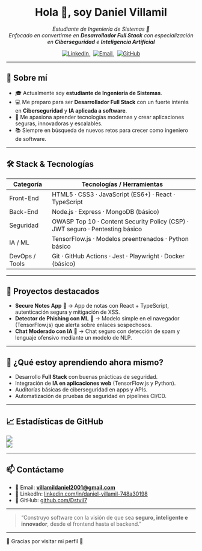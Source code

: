 <!--
**Dstvil7/Dstvil7** is a ✨ _work in progress_ ✨  
-->
<div align="center">

  <h1>Hola 👋, soy <strong>Daniel Villamil</strong></h1>
  
  <p>
    <em>
      Estudiante de Ingeniería de Sistemas 🚀 <br>
      Enfocado en convertirme en <strong>Desarrollador Full Stack</strong> con especialización en <strong>Ciberseguridad</strong> e <strong>Inteligencia Artificial</strong>
    </em>
  </p>

  <p>
    <a href="https://www.linkedin.com/in/daniel-villamil-748a30198" target="_blank">
      <img src="https://img.shields.io/badge/LinkedIn-0077B5?logo=linkedin&logoColor=white&style=flat" alt="LinkedIn" />
    </a>
    &nbsp;
    <a href="mailto:villamildaniel2001@gmail.com" target="_blank">
      <img src="https://img.shields.io/badge/Email-D14836?logo=gmail&logoColor=white&style=flat" alt="Email" />
    </a>
    &nbsp;
    <a href="https://github.com/Dstvil7" target="_blank">
      <img src="https://img.shields.io/badge/GitHub-100000?logo=github&logoColor=white&style=flat" alt="GitHub" />
    </a>
  </p>

</div>

---

## 🧰 Sobre mí

- 🎓 Actualmente soy **estudiante de Ingeniería de Sistemas**.  
- 💻 Me preparo para ser **Desarrollador Full Stack** con un fuerte interés en **Ciberseguridad** y **IA aplicada a software**.  
- 🚀 Me apasiona aprender tecnologías modernas y crear aplicaciones seguras, innovadoras y escalables.  
- 📚 Siempre en búsqueda de nuevos retos para crecer como ingeniero de software.  

---

## 🛠️ Stack & Tecnologías

| Categoría | Tecnologías / Herramientas |
|-----------|-----------------------------|
| Front-End | HTML5 · CSS3 · JavaScript (ES6+) · React · TypeScript |
| Back-End | Node.js · Express · MongoDB (básico) |
| Seguridad | OWASP Top 10 · Content Security Policy (CSP) · JWT seguro · Pentesting básico |
| IA / ML | TensorFlow.js · Modelos preentrenados · Python básico |
| DevOps / Tools | Git · GitHub Actions · Jest · Playwright · Docker (básico) |

---

## 🚧 Proyectos destacados

- **Secure Notes App** 📝 → App de notas con React + TypeScript, autenticación segura y mitigación de XSS.  
- **Detector de Phishing con ML** 🔐 → Modelo simple en el navegador (TensorFlow.js) que alerta sobre enlaces sospechosos.  
- **Chat Moderado con IA** 💬 → Chat seguro con detección de spam y lenguaje ofensivo mediante un modelo de NLP.  

---

## 🎯 ¿Qué estoy aprendiendo ahora mismo?

- Desarrollo **Full Stack** con buenas prácticas de seguridad.  
- Integración de **IA en aplicaciones web** (TensorFlow.js y Python).  
- Auditorías básicas de ciberseguridad en apps y APIs.  
- Automatización de pruebas de seguridad en pipelines CI/CD.  

---

## 📈 Estadísticas de GitHub

![](https://github-readme-stats.vercel.app/api?username=Dstvil7&show_icons=true&theme=tokyonight)  
![](https://github-readme-stats.vercel.app/api/top-langs/?username=Dstvil7&layout=compact&theme=tokyonight)

---

## 📫 Contáctame

- 📧 Email: **villamildaniel2001@gmail.com**  
- 🔗 LinkedIn: [linkedin.com/in/daniel-villamil-748a30198](https://www.linkedin.com/in/daniel-villamil-748a30198)  
- 🐙 GitHub: [github.com/Dstvil7](https://github.com/Dstvil7)  

---

> “Construyo software con la visión de que sea **seguro, inteligente e innovador**, desde el frontend hasta el backend.”  

---

🙏 Gracias por visitar mi perfil 🚀
